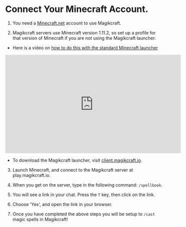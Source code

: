 # Connect Your Minecraft Account.

1. You need a [Minecraft.net](www.minecraft.net) account to use Magikcraft. 

2. Magikcraft servers use Minecraft version 1.11.2, so set up a profile for that version of Minecraft if you are not using the Magikcraft launcher. 

  * Here is a video on [how to do this with the standard Minecraft launcher](https://www.youtube.com/watch?v=6L2dOeYA1e8)
  <iframe width="560" height="315" src="https://www.youtube.com/embed/6L2dOeYA1e8?rel=0" frameborder="0" allowfullscreen></iframe>
  
  * To download the Magikcraft launcher, visit [client.magikcraft.io](client.magikcraft.io).

3. Launch Minecraft, and connect to the Magikcraft server at play.magikcraft.io. 

4. When you get on the server, type in the following command: `/spellbook`.

5. You will see a link in your chat. Press the `T` key, then click on the link.

6. Choose 'Yes', and open the link in your browser.

7. Once you have completed the above steps you will be setup to `/cast` magic spells in Magikcraft! 

